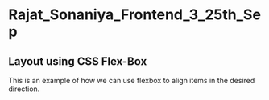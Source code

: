 # Rajat_Sonaniya_Frontend_3_25th_Sep

## Layout using CSS Flex-Box

This is an example of how we can use flexbox to align items in the desired direction.